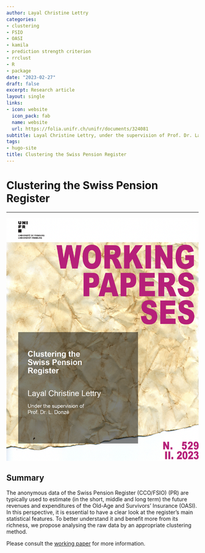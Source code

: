 ```yaml
---
author: Layal Christine Lettry
categories:
- clustering
- FSIO
- OASI
- kamila 
- prediction strength criterion
- rrclust
- R
- package
date: "2023-02-27"
draft: false
excerpt: Research article
layout: single
links:
- icon: website
  icon_pack: fab
  name: website
  url: https://folia.unifr.ch/unifr/documents/324081
subtitle: Layal Christine Lettry, under the supervision of Prof. Dr. Laurent Donzé
tags:
- hugo-site
title: Clustering the Swiss Pension Register
---
```

# Clustering the Swiss Pension Register
---

![Article](./featured-hex.png)

## Summary
The anonymous data of the Swiss Pension Register (CCO/FSIO) (PR) are typically used to estimate (in the short, middle and long term) the future revenues and expenditures of the Old-Age and Survivors’ Insurance (OASI). In this perspective, it is essential to have a clear look at the register’s main statistical features. To better understand it and benefit more from its richness, we propose analysing the raw data by an appropriate clustering method.


Please consult the [working paper](https://folia.unifr.ch/unifr/documents/324081) for more information.